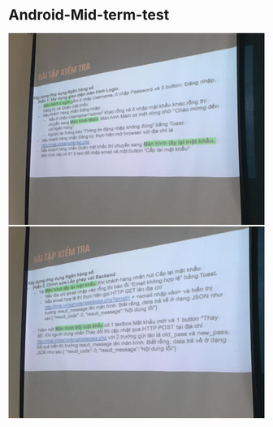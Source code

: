 # Android-Mid-term-test
![alt text](https://github.com/baonv-dev/Android-Mid-term-test/blob/master/bai1.jpg?raw=true)
![alt text](https://github.com/baonv-dev/Android-Mid-term-test/blob/master/bai2.jpg?raw=true)


